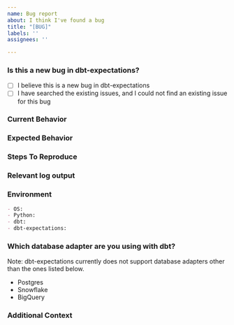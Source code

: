 ```yaml
---
name: Bug report
about: I think I've found a bug
title: "[BUG]"
labels: ''
assignees: ''

---
```


### Is this a new bug in dbt-expectations?

- [ ] I believe this is a new bug in dbt-expectations
- [ ] I have searched the existing issues, and I could not find an existing issue for this bug

### Current Behavior

### Expected Behavior

### Steps To Reproduce

### Relevant log output

### Environment

```markdown
- OS:
- Python:
- dbt:
- dbt-expectations:
```

### Which database adapter are you using with dbt?

Note: dbt-expectations currently does not support database adapters other than the ones listed below.

- Postgres
- Snowflake
- BigQuery

### Additional Context
